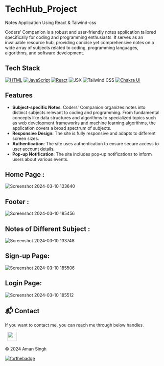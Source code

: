# TechHub_Project

Notes Application Using React & Talwind-css

Coders' Companion is a robust and user-friendly notes application tailored specifically for coding and programming enthusiasts. It serves as an invaluable resource hub, providing concise yet comprehensive notes on a wide array of subjects related to coding, programming languages, algorithms, and software development.


## Tech Stack
[![HTML](https://img.shields.io/badge/HTML-%23E34F26.svg?style=for-the-badge&logo=html5&logoColor=white)](https://developer.mozilla.org/en-US/docs/Web/HTML)
[![JavaScript](https://img.shields.io/badge/JavaScript-%23F7DF1E.svg?style=for-the-badge&logo=javascript&logoColor=black)](https://developer.mozilla.org/en-US/docs/Web/JavaScript)
[![React](https://img.shields.io/badge/React-%2361DAFB.svg?style=for-the-badge&logo=react&logoColor=white)](https://reactjs.org/)
<img alt="JSX" src="https://img.shields.io/badge/JSX-%2300D8FF.svg?style=for-the-badge&logo=react&logoColor=white"/>
<img alt="Tailwind CSS" src="https://img.shields.io/badge/Tailwind_CSS-38B2AC?style=for-the-badge&logo=tailwind-css&logoColor=white"/>
[![Chakra UI](https://img.shields.io/badge/Chakra_UI-%23319795.svg?style=for-the-badge&logo=chakra-ui&logoColor=white)](https://chakra-ui.com/)


## Features

- **Subject-specific Notes**: Coders' Companion organizes notes into distinct subjects relevant to coding and programming. From fundamental concepts like data structures and algorithms to specialized topics such as web development frameworks and machine learning algorithms, the application covers a broad spectrum of subjects.
- **Responsive Design**: The site is fully responsive and adapts to different screen sizes.
- **Authentication**: The site uses authentication to ensure secure access to user account details.
- **Pop-up Notification**: The site includes pop-up notifications to inform users about various events.

## Home Page :
![Screenshot 2024-03-10 133640](https://github.com/aman2282003/TechHub_Project/assets/131010086/6342d9c1-ccbd-4adb-8185-d18d3a9f4d7f)
## Footer :
![Screenshot 2024-03-10 185456](https://github.com/aman2282003/TechHub_Project/assets/131010086/810e4776-b5be-47ee-a258-fed61e99fbcc)
## Notes of Different Subject :
![Screenshot 2024-03-10 133748](https://github.com/aman2282003/TechHub_Project/assets/131010086/0ca7edf8-f827-43d1-b998-74217b52b44b)
## Sign-up Page:
![Screenshot 2024-03-10 185506](https://github.com/aman2282003/TechHub_Project/assets/131010086/83c81877-e6c9-420c-a902-aabb1fed8473)
## Login Page:
![Screenshot 2024-03-10 185512](https://github.com/aman2282003/TechHub_Project/assets/131010086/b1906946-c246-45ba-b4a6-9998055db736)



<h2>📬 Contact</h2>

If you want to contact me, you can reach me through below handles.

&nbsp;&nbsp;<a href="https://www.linkedin.com/in/amandeep-singh-50b655216/"><img src="https://www.felberpr.com/wp-content/uploads/linkedin-logo.png" width="30"></img></a>

© 2024 Aman Singh


[![forthebadge](https://forthebadge.com/images/badges/built-with-love.svg)](https://forthebadge.com)






